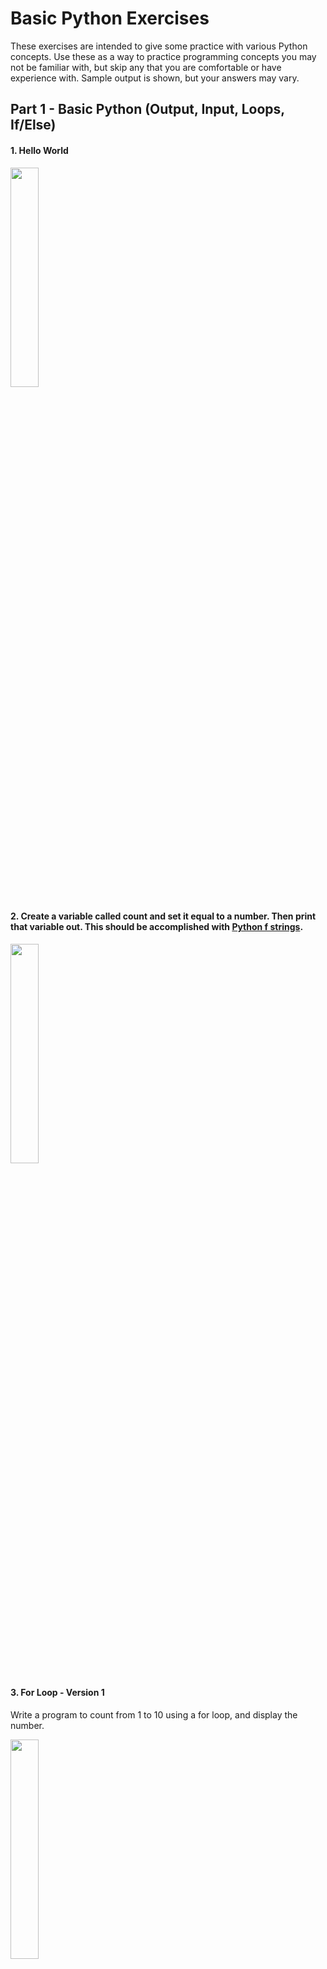 # Basic Python Exercises

These exercises are intended to give some practice with various Python concepts. Use these as a way to practice programming concepts you may not be familiar with, but skip any that you are comfortable or have experience with. Sample output is shown, but your answers may vary.

## Part 1 - Basic Python (Output, Input, Loops, If/Else)

#### 1. Hello World

<img src="https://user-images.githubusercontent.com/54005341/236569903-04e0397e-d8d6-4fd0-af19-3b6293bf25a3.png" width = "30%" height = "30%">

#### 2. Create a variable called count and set it equal to a number. Then print that variable out. This should be accomplished with [Python f strings](https://www.geeksforgeeks.org/formatted-string-literals-f-strings-python/).

<img src="https://user-images.githubusercontent.com/54005341/236571810-57f89c33-81a5-4407-9063-06e57d76e344.png" width = "30%" height = "30%">


#### 3. For Loop - Version 1<br>
Write a program to count from 1 to 10 using a for loop, and display the number.

<img src="https://user-images.githubusercontent.com/54005341/236571213-d7fc2145-fd33-4c97-b9a4-f9866a08d80d.JPG" width = "30%" height = "30%">

#### 4. For Loop - Version 2<br>
Write a program to print all the even numbers from 1 through 10.

<img src="https://user-images.githubusercontent.com/54005341/236960659-ece60c74-40c3-4886-8cd5-eea5431bc5a3.JPG" width = "30%" height = "30%">

#### 5. For Loop - Version 3<br>
Write a program to count from 10 to 1.

<img src="https://user-images.githubusercontent.com/54005341/236960751-8abc8274-6afb-4d5e-bec6-940b4ab24dc7.JPG" width = "30%" height = "30%">

#### 6. While Loop - Version 1<br>
Write a program to count from 1 to 10 using a while loop, and display the number.

<img src="https://user-images.githubusercontent.com/54005341/236571213-d7fc2145-fd33-4c97-b9a4-f9866a08d80d.JPG" width = "30%" height = "30%">

#### 7. While Loop - Version 2<br>
Write a program to print all the even numbers from 1 through 10 using a while loop.

<img src="https://user-images.githubusercontent.com/54005341/236960659-ece60c74-40c3-4886-8cd5-eea5431bc5a3.JPG" width = "30%" height = "30%">

#### 8. While Loop - Version 3<br>
Write a program to count from 10 to 1 using a while loop.

<img src="https://user-images.githubusercontent.com/54005341/236960751-8abc8274-6afb-4d5e-bec6-940b4ab24dc7.JPG" width = "30%" height = "30%">

#### 9. Write a program to have the user enter their name and display the following output:

<img src="https://github.com/jbfrc/FRC-New-Programmer-Training/assets/54005341/e83279de-a1d5-44f5-8742-62109e96591f" width = "30%" height = "30%">

#### 10. If/Elif/Else Demo
Generate two random numbers. Compare these numbers to determine if number 1 is greater than 2, number 1 is less than 2, or they are equal.

<img src="https://github.com/jbfrc/FRC-New-Programmer-Training/assets/54005341/3bfeca71-db70-47f0-85d5-043c55d067d8" width = "30%" height = "30%">

#### 11. The Collatz Conjecture (3n + 1 problem).
Have the user enter a positive integer.<br>
<ol type="a">
 <li>If that number is even, divide it by 2.</li>
 <li>If it is odd, multiply it by 3 and add 1.</li>
 <li>Keep applying these same rules to the numbers that result.</li>
 <li>Stop when you reach the number</li>
 <li>Keep track of the number of steps to get back to 1, and display that information to the user at the end.</li>
</ol>

If you find a number that doesn’t eventually reach 1, then you have just become a world-famous mathematician. For more information about this problem, watch this video – [The Simplest Math Problem No One Can Solve](https://www.youtube.com/watch?v=094y1Z2wpJg)

<img src="https://github.com/jbfrc/FRC-New-Programmer-Training/assets/54005341/b9e93132-35fe-490b-a7f2-82bcecf6ecc3" width = "30%" height = "30%">


## Part 2 - String Manipulation

## Part 3 - Math

## Part 4 - Basic Data Structures (Lists, Tuples, Dictionaries)

## Part 5 - Functions

## Part 6 - File IO
